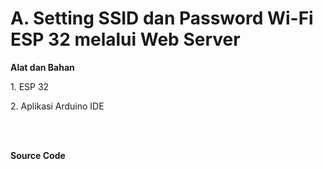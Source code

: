 <h1>A. Setting SSID dan Password Wi-Fi ESP 32 melalui Web Server</h1>
<b><p>Alat dan Bahan</p></b>
<p>1. ESP 32</p>
<p>2. Aplikasi Arduino IDE</p>
<br></br>
<b><p>Source Code</p></b>

